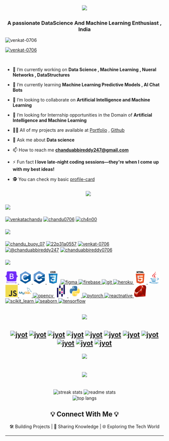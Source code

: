 
<h1 align="center">
    <img src="https://readme-typing-svg.herokuapp.com?font=Righteous&size=35&color=0FF0FC&center=true&vCenter=true&width=550&height=70&duration=4000&lines=Welcome+to+My+Github+Profile!;I'm+Venkata+Chandu!;I+💖+Learning+New+Things!" />
</h1>
<h3 align="center">A passionate DataScience And Machine Learning Enthusiast , India</h3>

<p align="left"> <img src="https://komarev.com/ghpvc/?username=venkat-0706&label=Profile%20views&color=0e75b6&style=flat" alt="venkat-0706" /> </p>

<p align="left"> <a href="https://github.com/ryo-ma/github-profile-trophy"><img src="https://github-profile-trophy.vercel.app/?username=venkat-0706" alt="venkat-0706" /></a> </p>

<p align="left"> <a href="https://twitter.com/" target="blank"><img src="https://img.shields.io/twitter/follow/?logo=twitter&style=for-the-badge" alt="" /></a> </p>

- 🔭 I’m currently working on **Data Science , Machine Learning , Nueral Networks , DataStructures**

- 🌱 I’m currently learning **Machine Learning Predictive Models , AI Chat Bots**

- 👯 I’m looking to collaborate on **Artificial Intelligence and Machine Learning**

- 🤝 I’m looking for Internship opportunities in the Domain of **Artificial Intelligence and Machine Learning**

- 👨‍💻 All of my projects are available at [Portfolio](https://venkat-0706.github.io/Venkat-Chandu-Portfolio-/) , [Github](https://github.com/venkat-0706)

- 💬 Ask me about **Data science**

- 📫 How to reach me **chanduabbireddy247@gmail.com**

- ⚡ Fun fact **I love late-night coding sessions—they're when I come up with my best ideas!**

- 🕵️ You can check my basic [profile-card](https://venkat-0706.github.io/Profile-Card/)<center><h3>
  <img src="https://readme-typing-svg.herokuapp.com/?font=Indie+Flower&size=28&color=FF69B4&center=false&width=600&lines=“Strive+for+progress,+not+perfection.”;“Success+is+the+sum+of+small+efforts.”" />
</h3></center>

<h3 align="left"><img src="https://readme-typing-svg.herokuapp.com?font=Righteous&size=35&color=0FF0FC&center=true&vCenter=true&width=550&height=70&duration=4000&lines=Connect+with+me;" /></h3>
<p align="left">
<a href="https://dev.to/venkatachandu" target="blank"><img align="center" src="https://raw.githubusercontent.com/rahuldkjain/github-profile-readme-generator/master/src/images/icons/Social/devto.svg" alt="venkatachandu" height="30" width="40" /></a>
<a href="https://linkedin.com/in/chandu0706" target="blank"><img align="center" src="https://raw.githubusercontent.com/rahuldkjain/github-profile-readme-generator/master/src/images/icons/Social/linked-in-alt.svg" alt="chandu0706" height="30" width="40" /></a>
<a href="https://instagram.com/ch4nd00" target="blank"><img align="center" src="https://raw.githubusercontent.com/rahuldkjain/github-profile-readme-generator/master/src/images/icons/Social/instagram.svg" alt="ch4n00" height="30" width="40" /></a>
</p>

<h3 align="left"><img src="https://readme-typing-svg.herokuapp.com?font=Righteous&size=35&color=0FF0FC&center=true&vCenter=true&width=550&height=70&duration=4000&lines=Coding+Platforms;" /></h3>
<p>
<a href="https://www.codechef.com/users/chandu_buoy_07" target="blank"><img align="center" src="https://cdn.jsdelivr.net/npm/simple-icons@3.1.0/icons/codechef.svg" alt="chandu_buoy_07" height="30" width="40" /></a>
<a href="https://www.hackerrank.com/22p31a0557" target="blank"><img align="center" src="https://raw.githubusercontent.com/rahuldkjain/github-profile-readme-generator/master/src/images/icons/Social/hackerrank.svg" alt="22p31a0557" height="30" width="40" /></a> 
<a href="https://www.leetcode.com/venkat-0706" target="blank"><img align="center" src="https://raw.githubusercontent.com/rahuldkjain/github-profile-readme-generator/master/src/images/icons/Social/leet-code.svg" alt="venkat-0706" height="30" width="40" /></a>
<a href="https://www.hackerearth.com/@chanduabbireddy247" target="blank"><img align="center" src="https://raw.githubusercontent.com/rahuldkjain/github-profile-readme-generator/master/src/images/icons/Social/hackerearth.svg" alt="@chanduabbireddy247" height="30" width="40" /></a>
<a href="https://auth.geeksforgeeks.org/user/chanduabbireddy0706" target="blank"><img align="center" src="https://raw.githubusercontent.com/rahuldkjain/github-profile-readme-generator/master/src/images/icons/Social/geeks-for-geeks.svg" alt="chanduabbireddy0706" height="30" width="40" /></a>
</p>

<h3 align="left"><img src="https://readme-typing-svg.herokuapp.com?font=Righteous&size=35&color=0FF0FC&center=true&vCenter=true&width=550&height=70&duration=4000&lines=Languages+And+Tools;" /></h3>
<p align="left"> <a href="https://getbootstrap.com" target="_blank" rel="noreferrer"> <img src="https://raw.githubusercontent.com/devicons/devicon/master/icons/bootstrap/bootstrap-plain-wordmark.svg" alt="bootstrap" width="40" height="40"/> </a> <a href="https://www.cprogramming.com/" target="_blank" rel="noreferrer"> <img src="https://raw.githubusercontent.com/devicons/devicon/master/icons/c/c-original.svg" alt="c" width="40" height="40"/> </a> <a href="https://www.w3schools.com/cpp/" target="_blank" rel="noreferrer"> <img src="https://raw.githubusercontent.com/devicons/devicon/master/icons/cplusplus/cplusplus-original.svg" alt="cplusplus" width="40" height="40"/> </a> <a href="https://www.w3schools.com/css/" target="_blank" rel="noreferrer"> <img src="https://raw.githubusercontent.com/devicons/devicon/master/icons/css3/css3-original-wordmark.svg" alt="css3" width="40" height="40"/> </a> <a href="https://www.figma.com/" target="_blank" rel="noreferrer"> <img src="https://www.vectorlogo.zone/logos/figma/figma-icon.svg" alt="figma" width="40" height="40"/> </a> <a href="https://firebase.google.com/" target="_blank" rel="noreferrer"> <img src="https://www.vectorlogo.zone/logos/firebase/firebase-icon.svg" alt="firebase" width="40" height="40"/> </a> <a href="https://git-scm.com/" target="_blank" rel="noreferrer"> <img src="https://www.vectorlogo.zone/logos/git-scm/git-scm-icon.svg" alt="git" width="40" height="40"/> </a> <a href="https://heroku.com" target="_blank" rel="noreferrer"> <img src="https://www.vectorlogo.zone/logos/heroku/heroku-icon.svg" alt="heroku" width="40" height="40"/> </a> <a href="https://www.w3.org/html/" target="_blank" rel="noreferrer"> <img src="https://raw.githubusercontent.com/devicons/devicon/master/icons/html5/html5-original-wordmark.svg" alt="html5" width="40" height="40"/> </a> <a href="https://www.java.com" target="_blank" rel="noreferrer"> <img src="https://raw.githubusercontent.com/devicons/devicon/master/icons/java/java-original.svg" alt="java" width="40" height="40"/> </a> <a href="https://developer.mozilla.org/en-US/docs/Web/JavaScript" target="_blank" rel="noreferrer"> <img src="https://raw.githubusercontent.com/devicons/devicon/master/icons/javascript/javascript-original.svg" alt="javascript" width="40" height="40"/> </a> <a href="https://www.mysql.com/" target="_blank" rel="noreferrer"> <img src="https://raw.githubusercontent.com/devicons/devicon/master/icons/mysql/mysql-original-wordmark.svg" alt="mysql" width="40" height="40"/> </a> <a href="https://opencv.org/" target="_blank" rel="noreferrer"> <img src="https://www.vectorlogo.zone/logos/opencv/opencv-icon.svg" alt="opencv" width="40" height="40"/> </a> <a href="https://pandas.pydata.org/" target="_blank" rel="noreferrer"> <img src="https://raw.githubusercontent.com/devicons/devicon/2ae2a900d2f041da66e950e4d48052658d850630/icons/pandas/pandas-original.svg" alt="pandas" width="40" height="40"/> </a> <a href="https://www.python.org" target="_blank" rel="noreferrer"> <img src="https://raw.githubusercontent.com/devicons/devicon/master/icons/python/python-original.svg" alt="python" width="40" height="40"/> </a> <a href="https://pytorch.org/" target="_blank" rel="noreferrer"> <img src="https://www.vectorlogo.zone/logos/pytorch/pytorch-icon.svg" alt="pytorch" width="40" height="40"/> </a> <a href="https://reactnative.dev/" target="_blank" rel="noreferrer"> <img src="https://reactnative.dev/img/header_logo.svg" alt="reactnative" width="40" height="40"/> </a> <a href="https://www.ruby-lang.org/en/" target="_blank" rel="noreferrer"> <img src="https://raw.githubusercontent.com/devicons/devicon/master/icons/ruby/ruby-original.svg" alt="ruby" width="40" height="40"/> </a> <a href="https://scikit-learn.org/" target="_blank" rel="noreferrer"> <img src="https://upload.wikimedia.org/wikipedia/commons/0/05/Scikit_learn_logo_small.svg" alt="scikit_learn" width="40" height="40"/> </a> <a href="https://seaborn.pydata.org/" target="_blank" rel="noreferrer"> <img src="https://seaborn.pydata.org/_images/logo-mark-lightbg.svg" alt="seaborn" width="40" height="40"/> </a> <a href="https://www.tensorflow.org" target="_blank" rel="noreferrer"> <img src="https://www.vectorlogo.zone/logos/tensorflow/tensorflow-icon.svg" alt="tensorflow" width="40" height="40"/> </a> </p>

<h2 align="center"><img src="https://readme-typing-svg.herokuapp.com?font=Righteous&size=35&color=0FF0FC&center=true&vCenter=true&width=550&height=70&duration=4000&lines=Leetcode+Info+🧑‍💻;" /><h2>  
<p align="center">
  <a href="https://leetcode.com/venkat-0706/" target="_blank"><img align="center" src="https://res.cloudinary.com/dhmixzenl/image/upload/v1733528891/Top_SQL_50_jb3jnw.gif" alt="jyot" height="200" width="200" /></a>
    <a href="https://leetcode.com/venkat-0706/" target="_blank"><img align="center" src="https://res.cloudinary.com/dhmixzenl/image/upload/v1733528859/Introduction_to_Pandas_onjrsw.gif" alt="jyot" height="200" width="200" /></a>
     <a href="https://leetcode.com/venkat-0706/" target="_blank"><img align="center" src="https://res.cloudinary.com/dhmixzenl/image/upload/v1733528119/2023-50_sbkkbc.gif" alt="jyot" height="200" width="200" /></a>
     <a href="https://leetcode.com/venkat-0706/" target="_blank"><img align="center" src="https://res.cloudinary.com/dhmixzenl/image/upload/v1733527989/2024-50_nji8ur.gif" alt="jyot" height="200" width="200" /></a>
     <a href="https://leetcode.com/venkat-0706/" target="_blank"><img align="center" src="https://res.cloudinary.com/dhmixzenl/image/upload/v1733527440/2024-100-new_p2w1ej.gif" alt="jyot" height="200" width="200" /></a>
     <a href="https://leetcode.com/venkat-0706/" target="_blank"><img align="center" src="https://res.cloudinary.com/dhmixzenl/image/upload/v1733528337/2024-04_lf48zb.gif" alt="jyot" height="200" width="200" /></a>
     <a href="https://leetcode.com/venkat-0706/" target="_blank"><img align="center" src="https://res.cloudinary.com/dhmixzenl/image/upload/v1733528698/2024-05_aaqkg5.gif" alt="jyot" height="200" width="200" /></a>
     <a href="https://leetcode.com/venkat-0706/" target="_blank"><img align="center" src="https://res.cloudinary.com/dhmixzenl/image/upload/v1733528730/2024-06_tphodz.gif" alt="jyot" height="200" width="200" /></a>
  <a href="https://leetcode.com/venkat-0706/" target="_blank"><img align="center" src="https://res.cloudinary.com/dhmixzenl/image/upload/v1733528761/2024-07_n12ekk.gif" alt="jyot" height="200" width="200" /></a>
  <a href="https://leetcode.com/venkat-0706/" target="_blank"><img align="center" src="https://res.cloudinary.com/dhmixzenl/image/upload/v1733526959/leet-200_eh04iy.gif" alt="jyot" height="200" width="200" /></a>
  <a href="https://leetcode.com/venkat-0706/" target="_blank"><img align="center" src="https://res.cloudinary.com/dhmixzenl/image/upload/v1733528789/2024-11_wjoojc.gif" alt="jyot" height="200" width="200" /></a>
</p>
<p align="center">
  
  <img  align=top flex-grow=1 src="https://leetcard.jacoblin.cool/venkat-0706?theme=dark&font=Nunito&ext=heatmap" />  
</p>
<h2 align="center"><img src="https://readme-typing-svg.herokuapp.com?font=Righteous&size=35&color=0FF0FC&center=true&vCenter=true&width=550&height=70&duration=4000&lines=⚡+Github+Stats+⚡;" /></h2>
<br>
<div align=center>
  <img width=390 src="https://github-readme-streak-stats-salesp07.vercel.app/?user=venkat-0706&count_private=true&theme=react&border_radius=10" alt="streak stats"/>
  <img width=390 src="https://github-readme-stats-salesp07.vercel.app/api?username=venkat-0706&count_private=true&show_icons=true&theme=react&rank_icon=github&border_radius=10" alt="readme stats" />
  <br/>
  <img width=325 align="center" src="https://github-readme-stats-salesp07.vercel.app/api/top-langs/?username=venkat-0706&hide=HTML&langs_count=8&layout=compact&theme=react&border_radius=10&size_weight=0.5&count_weight=0.5&exclude_repo=github-readme-stats" alt="top langs" />
     
<h2>💡 Connect With Me 💡</h2>
  <p>🛠️ Building Projects | 🌟 Sharing Knowledge | 🌐 Exploring the Tech World</p>
</div>
<hr/>
          

